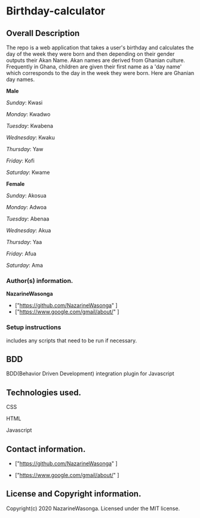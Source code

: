 Birthday-calculator
===
##  **Overall Description**

The repo is a web application that takes a user's birthday and calculates the day of the week they were born and then depending on their gender outputs their Akan Name. 
Akan names are derived from Ghanian culture. Frequently in Ghana, children are given their first name as a 'day name' which corresponds to the day in the week they were born. Here are Ghanian day names.

**Male**

*Sunday*: Kwasi

*Monday*: Kwadwo

*Tuesday*: Kwabena

*Wednesday*: Kwaku

*Thursday*:  Yaw

*Friday*: Kofi

*Saturday*: Kwame

**Female**

*Sunday*: Akosua

*Monday*: Adwoa

*Tuesday*: Abenaa

*Wednesday*: Akua

*Thursday*:  Yaa

*Friday*: Afua

*Saturday*: Ama

###  **Author(s) information.**

**NazarineWasonga** 

+  ["https://github.com/NazarineWasonga" ]
+  ["https://www.google.com/gmail/about/" ]

### **Setup instructions**

includes any scripts that need to be run if necessary.

##  **BDD**

BDD(Behavior Driven Development) integration plugin for Javascript

## **Technologies used.**

CSS

HTML

Javascript

## **Contact information.**
+  ["https://github.com/NazarineWasonga" ]

+  ["https://www.google.com/gmail/about/" ]

## **License and Copyright information.**

Copyright(c) 2020 NazarineWasonga. Licensed under the MIT license.
